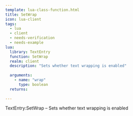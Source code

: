 ```yaml
---
template: lua-class-function.html
title: SetWrap
icon: lua-client
tags:
  - lua
  - client
  - needs-verification
  - needs-example
lua:
  library: TextEntry
  function: SetWrap
  realm: client
  description: "Sets whether text wrapping is enabled"
  
  arguments:
    - name: "wrap"
      type: boolean
  returns:
    
---
```


<div class="lua__search__keywords">
TextEntry:SetWrap &#x2013; Sets whether text wrapping is enabled
</div>
